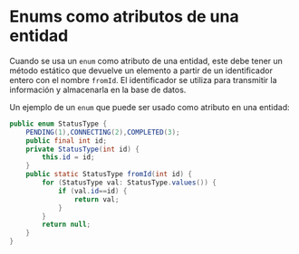 # Enums como atributos de una entidad
Cuando se usa un `enum` como atributo de una entidad, este debe tener un método estático que devuelve un elemento a partir de un identificador entero con el nombre `fromId`.  El identificador se utiliza para transmitir la información y almacenarla en la base de datos.

Un ejemplo de un `enum` que puede ser usado como atributo en una entidad:
```java
public enum StatusType {
	PENDING(1),CONNECTING(2),COMPLETED(3);
	public final int id;
	private StatusType(int id) {
		this.id = id;
	}
	public static StatusType fromId(int id) {
		for (StatusType val: StatusType.values()) {
			if (val.id==id) {
				return val;
			}
		}
		return null;
	}
}
```